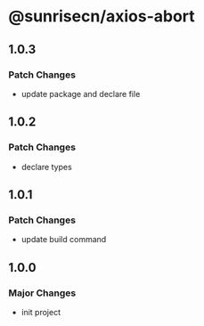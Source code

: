 # @sunrisecn/axios-abort

## 1.0.3

### Patch Changes

- update package and declare file

## 1.0.2

### Patch Changes

- declare types

## 1.0.1

### Patch Changes

- update build command

## 1.0.0

### Major Changes

- init project
